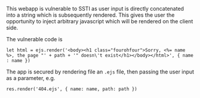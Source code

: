This webapp is vulnerable to SSTI as user input is directly concatenated into a string which is subsequently rendered. This gives the user the opportunity to inject arbitrary javascript which will be rendered on the client side.

The vulnerable code is

```
let html = ejs.render('<body><h1 class="fourohfour">Sorry, <%= name %>, the page "' + path + '" doesn\'t exist</h1></body></html>', { name : name })
```

The app is secured by rendering file an `.ejs` file, then passing the user input as a parameter, e.g. 
```
res.render('404.ejs', { name: name, path: path })
```
